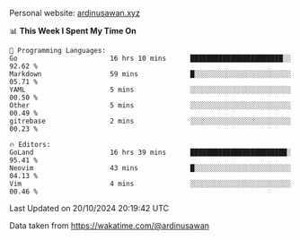 Personal website: [ardinusawan.xyz](https://ardinusawan.xyz)

<!--START_SECTION:waka-->
📊 **This Week I Spent My Time On** 

```text
💬 Programming Languages: 
Go                       16 hrs 10 mins      ███████████████████████░░   92.62 % 
Markdown                 59 mins             █░░░░░░░░░░░░░░░░░░░░░░░░   05.71 % 
YAML                     5 mins              ░░░░░░░░░░░░░░░░░░░░░░░░░   00.50 % 
Other                    5 mins              ░░░░░░░░░░░░░░░░░░░░░░░░░   00.49 % 
gitrebase                2 mins              ░░░░░░░░░░░░░░░░░░░░░░░░░   00.23 % 

🔥 Editors: 
GoLand                   16 hrs 39 mins      ████████████████████████░   95.41 % 
Neovim                   43 mins             █░░░░░░░░░░░░░░░░░░░░░░░░   04.13 % 
Vim                      4 mins              ░░░░░░░░░░░░░░░░░░░░░░░░░   00.46 % 
```


 Last Updated on 20/10/2024 20:19:42 UTC
<!--END_SECTION:waka-->
Data taken from https://wakatime.com/@ardinusawan
